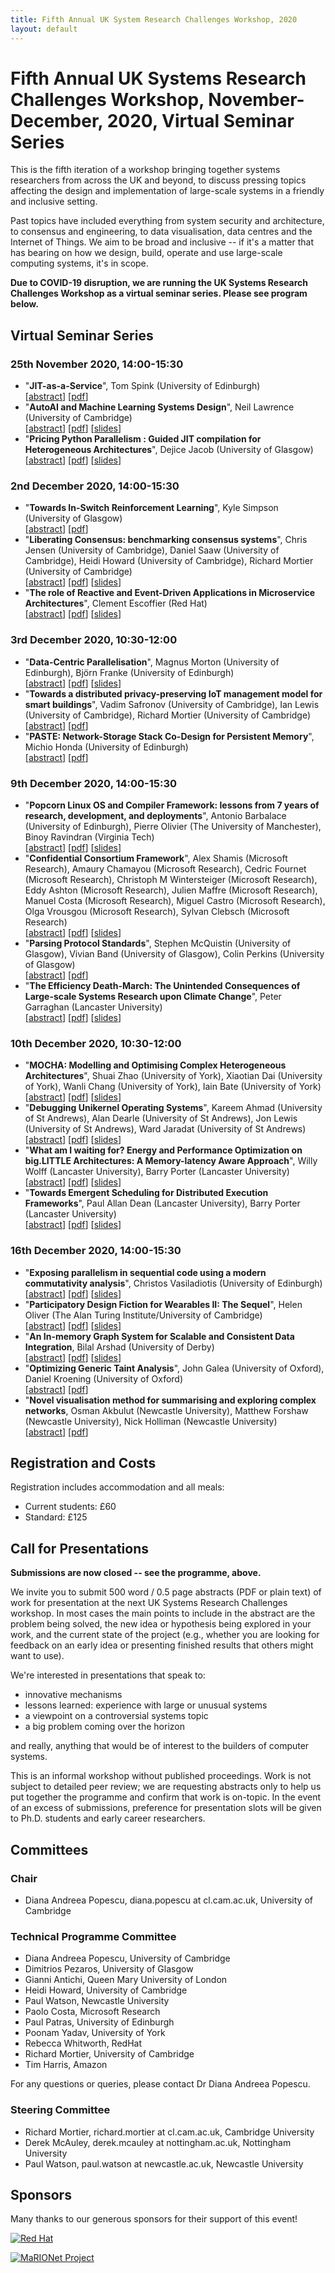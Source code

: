```yaml
---
title: Fifth Annual UK System Research Challenges Workshop, 2020
layout: default
---
```


# Fifth Annual UK Systems Research Challenges Workshop, November-December, 2020, Virtual Seminar Series

This is the fifth iteration of a workshop bringing together systems researchers
from across the UK and beyond, to discuss pressing topics affecting the design
and implementation of large-scale systems in a friendly and inclusive setting.

Past topics have included everything from system security and architecture, to
consensus and engineering, to data visualisation, data centres and the Internet
of Things. We aim to be broad and inclusive -- if it's a matter that has bearing
on how we design, build, operate and use large-scale computing systems, it's in
scope.

**Due to COVID-19 disruption, we are running the UK Systems Research Challenges
Workshop as a virtual seminar series. Please see program below.**

## Virtual Seminar Series

### 25th November 2020, 14:00-15:30

- "**JIT-as-a-Service**", Tom Spink (University of Edinburgh)  
  [[abstract](abstracts/uksystems2020-abstract10.txt)]
  [[pdf](pdfs/uksystems2020-paper10.pdf)]
- "**AutoAI and Machine Learning Systems Design**", Neil Lawrence (University of
  Cambridge)  
  [[abstract](abstracts/uksystems2020-abstract39.txt)]
  [[pdf](pdfs/uksystems2020-paper39.pdf)]
  [[slides](slides/presso39.url)]
- "**Pricing Python Parallelism : Guided JIT compilation for Heterogeneous
  Architectures**", Dejice Jacob (University of Glasgow)  
  [[abstract](abstracts/uksystems2020-abstract7.txt)]
  [[pdf](pdfs/uksystems2020-paper7.pdf)]
  [[slides](slides/presso7.pdf)]

### 2nd December 2020, 14:00-15:30

- "**Towards In-Switch Reinforcement Learning**", Kyle Simpson (University of
  Glasgow)  
  [[abstract](abstracts/uksystems2020-abstract9.txt)]
  [[pdf](pdfs/uksystems2020-paper9.pdf)]
- "**Liberating Consensus: benchmarking consensus systems**", Chris Jensen
  (University of Cambridge), Daniel Saaw (University of Cambridge), Heidi Howard
  (University of Cambridge), Richard Mortier (University of Cambridge)  
  [[abstract](abstracts/uksystems2020-abstract30.txt)]
  [[pdf](pdfs/uksystems2020-paper30.pdf)]
  [[slides](slides/presso30.pdf)]
- "**The role of Reactive and Event-Driven Applications in Microservice
  Architectures**", Clement Escoffier (Red Hat)  
  [[abstract](abstracts/uksystems2020-abstract4.txt)]
  [[pdf](pdfs/uksystems2020-paper4.pdf)]
  [[slides](slides/presso4.pdf)]

### 3rd December 2020, 10:30-12:00

- "**Data-Centric Parallelisation**", Magnus Morton (University of Edinburgh),
  Björn Franke (University of Edinburgh)  
  [[abstract](abstracts/uksystems2020-abstract8.txt)]
  [[pdf](pdfs/uksystems2020-paper8.pdf)]
  [[slides](slides/presso8.pdf)]
- "**Towards a distributed privacy-preserving IoT management model for smart
  buildings**", Vadim Safronov (University of Cambridge), Ian Lewis (University
  of Cambridge), Richard Mortier (University of Cambridge)  
  [[abstract](abstracts/uksystems2020-abstract16.txt)]
  [[pdf](pdfs/uksystems2020-paper16.pdf)]
- "**PASTE: Network-Storage Stack Co-Design for Persistent Memory**", Michio
  Honda (University of Edinburgh)  
  [[abstract](abstracts/uksystems2020-abstract27.txt)]
  [[pdf](pdfs/uksystems2020-paper27.pdf)]

### 9th December 2020, 14:00-15:30

- "**Popcorn Linux OS and Compiler Framework: lessons from 7 years of research,
  development, and deployments**", Antonio Barbalace (University of Edinburgh),
  Pierre Olivier (The University of Manchester), Binoy Ravindran (Virginia Tech)  
  [[abstract](abstracts/uksystems2020-abstract26.txt)]
  [[pdf](pdfs/uksystems2020-paper26.pdf)]
  [[slides](slides/presso26.pdf)]
- "**Confidential Consortium Framework**", Alex Shamis (Microsoft Research),
  Amaury Chamayou (Microsoft Research), Cedric Fournet (Microsoft Research),
  Christoph M Wintersteiger (Microsoft Research), Eddy Ashton (Microsoft
  Research), Julien Maffre (Microsoft Research), Manuel Costa (Microsoft
  Research), Miguel Castro (Microsoft Research), Olga Vrousgou (Microsoft
  Research), Sylvan Clebsch (Microsoft Research)  
  [[abstract](abstracts/uksystems2020-abstract17.txt)]
  [[pdf](pdfs/uksystems2020-paper17.pdf)]
  [[slides](slides/presso17.pdf)]
- "**Parsing Protocol Standards**", Stephen McQuistin (University of Glasgow),
  Vivian Band (University of Glasgow), Colin Perkins (University of Glasgow)  
  [[abstract](abstracts/uksystems2020-abstract3.txt)]
  [[pdf](pdfs/uksystems2020-paper3.pdf)]
- "**The Efficiency Death-March: The Unintended Consequences of Large-scale
  Systems Research upon Climate Change**", Peter Garraghan (Lancaster
  University)  
  [[abstract](abstracts/uksystems2020-abstract32.txt)]
  [[pdf](pdfs/uksystems2020-paper32.pdf)]
  [[slides](slides/presso32.pdf)]

### 10th December 2020, 10:30-12:00

- "**MOCHA: Modelling and Optimising Complex Heterogeneous Architectures**",
  Shuai Zhao (University of York), Xiaotian Dai (University of York), Wanli
  Chang (University of York), Iain Bate (University of York)  
  [[abstract](abstracts/uksystems2020-abstract11.txt)]
  [[pdf](pdfs/uksystems2020-paper11.pdf)]
  [[slides](slides/presso11.pdf)]
- "**Debugging Unikernel Operating Systems**", Kareem Ahmad (University of St
  Andrews), Alan Dearle (University of St Andrews), Jon Lewis (University of St
  Andrews), Ward Jaradat (University of St Andrews)  
  [[abstract](abstracts/uksystems2020-abstract40.txt)]
  [[pdf](pdfs/uksystems2020-paper40.pdf)]
  [[slides](slides/presso40.pdf)]
- "**What am I waiting for? Energy and Performance Optimization on big.LITTLE
  Architectures: A Memory-latency Aware Approach**", Willy Wolff (Lancaster
  University), Barry Porter (Lancaster University)  
  [[abstract](abstracts/uksystems2020-abstract21.txt)]
  [[pdf](pdfs/uksystems2020-paper21.pdf)]
  [[slides](slides/presso21.url)]
- "**Towards Emergent Scheduling for Distributed Execution Frameworks**", Paul
  Allan Dean (Lancaster University), Barry Porter (Lancaster University)  
  [[abstract](abstracts/uksystems2020-abstract22.txt)]
  [[pdf](pdfs/uksystems2020-paper22.pdf)]
  [[slides](slides/presso22.pdf)]

### 16th December 2020, 14:00-15:30

- "**Exposing parallelism in sequential code using a modern commutativity
  analysis**", Christos Vasiladiotis (University of Edinburgh)  
  [[abstract](abstracts/uksystems2020-abstract28.txt)]
  [[pdf](pdfs/uksystems2020-paper28.pdf)]
  [[slides](slides/presso28.pdf)]
- "**Participatory Design Fiction for Wearables II: The Sequel**", Helen Oliver
  (The Alan Turing Institute/University of Cambridge)  
  [[abstract](abstracts/uksystems2020-abstract35.txt)]
  [[pdf](pdfs/uksystems2020-paper35.pdf)]
  [[slides](slides/presso5.pdf)]
- "**An In-memory Graph System for Scalable and Consistent Data Integration**,
  Bilal Arshad (University of Derby)  
  [[abstract](abstracts/uksystems2020-abstract5.txt)]
  [[pdf](pdfs/uksystems2020-paper15.pdf)]
  [[slides](slides/presso5.pdf)]
- "**Optimizing Generic Taint Analysis**", John Galea (University of Oxford),
  Daniel Kroening (University of Oxford)  
  [[abstract](abstracts/uksystems2020-abstract33.txt)]
  [[pdf](pdfs/uksystems2020-paper33.pdf)]
- "**Novel visualisation method for summarising and exploring complex
  networks**, Osman Akbulut (Newcastle University), Matthew Forshaw (Newcastle
  University), Nick Holliman (Newcastle University)  
  [[abstract](abstracts/uksystems2020-abstract14.txt)]
  [[pdf](pdfs/uksystems2020-paper14.pdf)]

## Registration and Costs

Registration includes accommodation and all meals:

- Current students: £60
- Standard: £125

## Call for Presentations

**Submissions are now closed -- see the programme, above.**

We invite you to submit 500 word / 0.5 page abstracts (PDF or plain text) of
work for presentation at the next UK Systems Research Challenges workshop. In
most cases the main points to include in the abstract are the problem being
solved, the new idea or hypothesis being explored in your work, and the current
state of the project (e.g., whether you are looking for feedback on an early
idea or presenting finished results that others might want to use).

We're interested in presentations that speak to:

  * innovative mechanisms
  * lessons learned: experience with large or unusual systems
  * a viewpoint on a controversial systems topic
  * a big problem coming over the horizon

and really, anything that would be of interest to the builders of computer
systems.

This is an informal workshop without published proceedings. Work is not subject
to detailed peer review; we are requesting abstracts only to help us put
together the programme and confirm that work is on-topic. In the event of an
excess of submissions, preference for presentation slots will be given to Ph.D.
students and early career researchers.

## Committees

### Chair

- Diana Andreea Popescu, diana.popescu at cl.cam.ac.uk,  University of Cambridge

### Technical Programme Committee

- Diana Andreea Popescu, University of Cambridge
- Dimitrios Pezaros, University of Glasgow
- Gianni Antichi, Queen Mary University of London
- Heidi Howard, University of Cambridge
- Paul Watson, Newcastle University
- Paolo Costa, Microsoft Research
- Paul Patras, University of Edinburgh
- Poonam Yadav, University of York
- Rebecca Whitworth, RedHat
- Richard Mortier, University of Cambridge
- Tim Harris, Amazon

For any questions or queries, please contact Dr Diana Andreea Popescu.

### Steering Committee

- Richard Mortier, richard.mortier at cl.cam.ac.uk, Cambridge University
- Derek McAuley, derek.mcauley at nottingham.ac.uk, Nottingham University
- Paul Watson, paul.watson at newcastle.ac.uk, Newcastle University


## Sponsors

Many thanks to our generous sponsors for their support of this event!

[![Red Hat](/images/redhat-new.jpg)](https://www.redhat.com/en)

[![MaRIONet Project](/images/marionet.png)](https://manycore.org.uk/)
